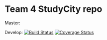 # Team 4 StudyCity repo

Master:

Develop: [![Build Status](https://app.travis-ci.com/gcivil-nyu-org/Team_Team4_CS-GY-6063-Fall2021.svg?branch=develop)](https://app.travis-ci.com/gcivil-nyu-org/Team_Team4_CS-GY-6063-Fall2021) [![Coverage Status](https://coveralls.io/repos/github/gcivil-nyu-org/Team_Team4_CS-GY-6063-Fall2021/badge.svg?branch=develop)](https://coveralls.io/github/gcivil-nyu-org/Team_Team4_CS-GY-6063-Fall2021?branch=develop)


